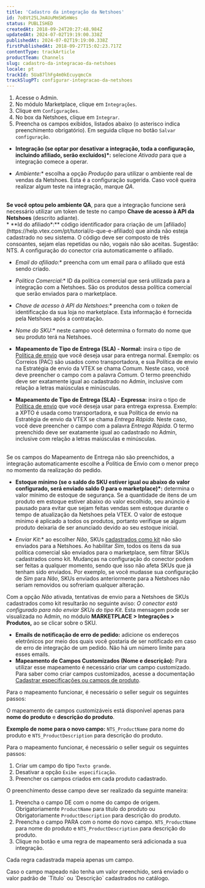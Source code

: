 ```yaml
---
title: 'Cadastro da integração da Netshoes'
id: 7o8Vt25LJmAUuMmSWSmWes
status: PUBLISHED
createdAt: 2018-09-24T20:27:48.984Z
updatedAt: 2024-07-02T19:19:00.338Z
publishedAt: 2024-07-02T19:19:00.338Z
firstPublishedAt: 2018-09-27T15:02:23.717Z
contentType: trackArticle
productTeam: Channels
slug: cadastro-da-integracao-da-netshoes
locale: pt
trackId: 5Ua87lhFg4m0kEcuyqmcCm
trackSlugPT: configurar-integracao-da-netshoes
---
```


1.	Acesse o Admin.
2.	No módulo Marketplace, clique em `Integrações`.
3.	Clique em `Configurações`.
4.	No box da Netshoes, clique em `Integrar`.
5.	Preencha os campos exibidos, listados abaixo (o asterisco indica preenchimento obrigatório). Em seguida clique no botão `Salvar configuração`.

   * **Integração (se optar por desativar a integração, toda a configuração, incluindo afiliado, serão excluídos)*:** selecione _Ativada_ para que a integração comece a operar.

   * **Ambiente*:** escolha a opção _Produção_ para utilizar o ambiente real de vendas da Netshoes. Esta é a configuração sugerida. Caso você queira realizar algum teste na integração, marque _QA_.
<br/>
<div class="alert alert-warning">
<strong>Se você optou pelo ambiente QA</strong>, para que a integração funcione será necessário utilizar um token de teste no campo <strong>Chave de acesso à API da Netshoes</strong> (descrito adiante).
</div>
   * **Id do afiliado*:** código identificador para criação de um [afiliado](https://help.vtex.com/pt/tutorial/o-que-e-afiliado) que ainda não esteja cadastrado no seu sistema. O código deve ser composto de três consoantes, sejam elas repetidas ou não, vogais não são aceitas. Sugestão: NTS. A configuração do conector cria automaticamente o afiliado.

   * **Email do afiliado*:** preencha com um email para o afiliado que está sendo criado.

   * **Política Comercial*:** ID da política comercial que será utilizada para a integração com a Netshoes. São os produtos dessa política comercial que serão enviados para o marketplace.

   * **Chave de acesso à API da Netshoes*:** preencha com o _token_ de identificação da sua loja no marketplace. Esta informação é fornecida pela Netshoes após a contratação.

   * **Nome do SKU*:** neste campo você determina o formato do nome que seu produto terá na Netshoes.

   * **Mapeamento de Tipo de Entrega (SLA) - Normal:** insira o tipo de [Política de envio](https://help.vtex.com/pt/tracks/logistica-101--13TFDwDttPl9ki9OXQhyjx/55MezrFTw2limlgT7KUg6l#campos-de-cadastro-de-transportadoras) que você deseja usar para entrega normal. Exemplo: os Correios (PAC) são usados como transportadora, e sua Política de envio na Estratégia de envio da VTEX se chama _Comum_. Neste caso, você deve preencher o campo com a palavra _Comum_. O termo preenchido deve ser exatamente igual ao cadastrado no Admin, inclusive com relação a letras maiúsculas e minúsculas.

   * **Mapeamento de Tipo de Entrega (SLA) - Expressa:** insira o tipo de [Política de envio](https://help.vtex.com/pt/tracks/logistica-101--13TFDwDttPl9ki9OXQhyjx/55MezrFTw2limlgT7KUg6l#campos-de-cadastro-de-transportadoras) que você deseja usar para entrega expressa. Exemplo: a XPTO é usada como transportadora, e sua Política de envio na Estratégia de envio da VTEX se chama _Entrega Rápida_. Neste caso, você deve preencher o campo com a palavra _Entrega Rápida_. O termo preenchido deve ser exatamente igual ao cadastrado no Admin, inclusive com relação a letras maiúsculas e minúsculas.
<br/>
<div class="alert alert-info">
Se os campos do Mapeamento de Entrega não são preenchidos, a integração automaticamente escolhe a Política de Envio com o menor preço no momento da realização do pedido.
</div>

   * **Estoque mínimo (se o saldo do SKU estiver igual ou abaixo do valor configurado, será enviado saldo 0 para o marketplace)*:** determina o valor mínimo de estoque de segurança. Se a quantidade de itens de um produto em estoque estiver abaixo do valor escolhido, seu anúncio é pausado para evitar que sejam feitas vendas sem estoque durante o tempo de atualização da Netshoes pela VTEX. O valor de estoque mínimo é aplicado a todos os produtos, portanto verifique se algum produto deixaria de ser anunciado devido ao seu estoque inicial.

   * **Enviar Kit*:** ao escolher _Não_, SKUs [cadastrados como kit](https://help.vtex.com/pt/tutorial/cadastrando-kit--tutorials_215) não são enviados para a Netshoes. Ao habilitar _Sim_, todos os itens da sua política comercial são enviados para o marketplace, sem filtrar SKUs cadastrados como kit. Mudanças na configuração do conector podem ser feitas a qualquer momento, sendo que isso não afeta SKUs que já tenham sido enviados. Por exemplo, se você mudasse sua configuração de _Sim_ para _Não_, SKUs enviados anteriormente para a Netshoes não seriam removidos ou sofreriam qualquer alteração.

  <div class="alert alert-info">
Com a opção <i>Não</i> ativada, tentativas de envio para a Netshoes de SKUs cadastrados como kit resultarão no seguinte aviso: <i>O conector está configurado para não enviar SKUs do tipo Kit</i>. Esta mensagem pode ser visualizada no Admin, no módulo <b>MARKETPLACE > Integrações > Produtos,</b> ao se clicar sobre o SKU.
</div> 

   * **Emails de notificação de erro de pedido:** adicione os endereços eletrônicos por meio dos quais você gostaria de ser notificado em caso de erro de integração de um pedido. Não há um número limite para esses emails.
   * **Mapeamento de Campos Customizados (Nome e descrição):**  Para utilizar esse mapeamento é necessário criar um campo customizado. Para saber como criar campos customizados, acesse a documentação [Cadastrar especificações ou campos de produto](https://help.vtex.com/pt/tutorial/criando-um-campo-de-produto--tutorials_106).  

Para o mapeamento funcionar, é necessário o seller seguir os seguintes passos:  

<div class = "alert alert-info">
  O mapeamento de campos customizáveis está disponível apenas para <b>nome do produto</b> e <b>descrição do produto</b>.
  <p><b>Exemplo de nome para o novo campo:</b> <code>NTS_ProductName</code> para nome do produto e <code>NTS_ProductDescription</code> para descrição do produto.</p>
</div>  

Para o mapeamento funcionar, é necessário o seller seguir os seguintes passos:  

1. Criar um campo do tipo `Texto grande`.  
2. Desativar a opção  `Exibe especificação`.  
3. Preencher os campos criados em cada produto cadastrado.  

O preenchimento desse campo deve ser realizado da seguinte maneira:

1. Preencha o campo DE com o nome do campo de origem.   Obrigatoriamente `ProductName` para título do produto ou Obrigatoriamente `ProductDescription` para descrição do produto.  
2. Preencha o campo PARA com o nome do novo campo.   `NTS_ProductName` para nome do produto e `NTS_ProductDescription` para descrição do produto.  
3. Clique no botão e uma regra de mapeamento será adicionada a sua integração.  

<div class="alert alert-info">
Cada regra cadastrada mapeia apenas um campo.
<p>Caso o campo mapeado não tenha um valor preenchido, será enviado o valor padrão de `Título` ou `Descrição` cadastrados no catálogo.<p>
</div>

